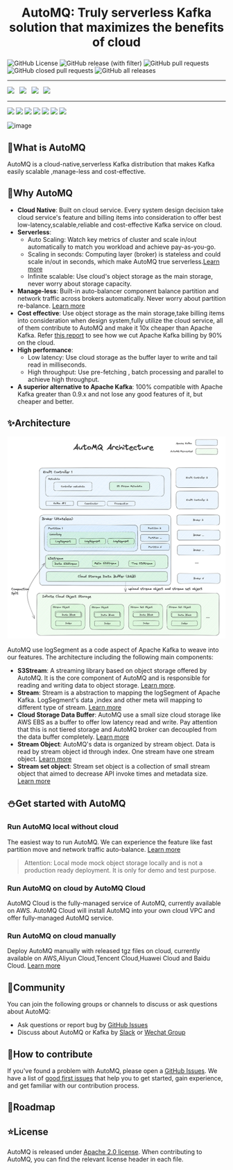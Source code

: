 <h1 align="center">
AutoMQ: Truly serverless Kafka solution that maximizes the benefits of cloud
</h1>
<h3 align="center">
    
</h3>

![GitHub License](https://img.shields.io/github/license/AutoMQ/automq-for-kafka)
![GitHub release (with filter)](https://img.shields.io/github/v/release/AutoMQ/automq-for-kafka)
![GitHub pull requests](https://img.shields.io/github/issues-pr/AutoMQ/automq-for-kafka)
![GitHub closed pull requests](https://img.shields.io/github/issues-pr-closed/AutoMQ/automq-for-kafka)
![GitHub all releases](https://img.shields.io/github/downloads/AutoMQ/automq-for-kafka/total)

---
[![](https://img.shields.io/badge/official%20document-20B2AA?style=for-the-badge)](https://docs.automq.com/docs/automq-s3kafka/YUzOwI7AgiNIgDk1GJAcu6Uanog)
&nbsp;
[![](https://img.shields.io/badge/playground-blue?style=for-the-badge)](https://www.automq.com/home.html)
&nbsp;
<a href="https://twitter.com/AutoMQ_Lab"><img src="https://img.shields.io/badge/- @AutoMQ_Lab -424549?style=social&logo=twitter" height=25></a>
&nbsp;
<a href="https://www.automq.com/img/----------------------------1.png"><img src="https://img.shields.io/badge/- Wechat -red?style=social&logo=discourse" height=25></a>
&nbsp;

---

![](https://img.shields.io/badge/aws%20cloud-supported-lightgreen?style=for-the-badge&logo=amazonaws)
![](https://img.shields.io/badge/google%20cloud-todo-lightyellow?style=for-the-badge&logo=googlecloud)
![](https://img.shields.io/badge/Azure%20cloud-todo-lightyellow?style=for-the-badge&logo=microsoftazure)
![](https://img.shields.io/badge/aliyun%20cloud-supported-lightgreen?style=for-the-badge&logo=alibabacloud)
![](https://img.shields.io/badge/huawei%20cloud-supported-lightgreen?style=for-the-badge&logo=huawei)
![](https://img.shields.io/badge/baidu%20cloud-supported-lightgreen?style=for-the-badge&logo=baidu)
![](https://img.shields.io/badge/tencent%20cloud-supported-lightgreen?style=for-the-badge&logo=tencentqq)



![image](./docs/images/banner-readme.jpeg)



[//]: # ([![E2E_TEST]&#40;https://github.com/AutoMQ/automq-for-kafka/actions/workflows/nightly-e2e.yml/badge.svg&#41;]&#40;https://github.com/AutoMQ/automq-for-kafka/actions/workflows/nightly-e2e.yml&#41;)

## 🍵What is AutoMQ

AutoMQ is a cloud-native,serverless Kafka distribution that makes Kafka easily scalable ,manage-less and cost-effective.


## 🔶Why AutoMQ

- **Cloud Native**: Built on cloud service. Every system design decision take cloud service's feature and billing items into consideration to offer best low-latency,scalable,reliable and cost-effective Kafka service on cloud.
- **Serverless**:
  - Auto Scaling: Watch key metrics of cluster and scale in/out automatically to match you workload and achieve pay-as-you-go.
  - Scaling in seconds: Computing layer (broker) is stateless and could scale in/out in seconds, which make AutoMQ true serverless.[Learn more](https://docs.automq.com/docs/automq-s3kafka/Eo4Bweg4eiPegykLpAycED1yn7g)
  - Infinite scalable: Use cloud's object storage as the main storage, never worry about storage capacity.
- **Manage-less**: Built-in auto-balancer component balance partition and network traffic across brokers automatically. Never worry about partition re-balance. [Learn more](https://docs.automq.com/docs/automq-s3kafka/GSN2wZjeWiR70YkZiRsc6Hqsneh)
- **Cost effective**: Use object storage as the main storage,take billing items into consideration when design system,fully utilize the cloud service, all of them contribute to AutoMQ and make it 10x cheaper than Apache Kafka. Refer [this report](https://docs.automq.com/docs/automq-s3kafka/EJBvwM3dNic6uYkZAWwc7nmrnae) to see how we cut Apache Kafka billing by 90% on the cloud.
- **High performance**: 
  - Low latency: Use cloud storage as the buffer layer to write and tail read in milliseconds.
  - High throughput: Use pre-fetching , batch processing and parallel to achieve high throughput.
- **A superior alternative to Apache Kafka**: 100% compatible with Apache Kafka greater than 0.9.x and not lose any good features of it, but cheaper and better.



## ✨Architecture

![image](./docs/images/automq-architecture.png)

AutoMQ use logSegment as a code aspect of Apache Kafka to weave into our features. The architecture including the following main components:
- **S3Stream**: A streaming library based on object storage offered by AutoMQ. It is the core component of AutoMQ and is responsible for reading and writing data to object storage. [Learn more](https://docs.automq.com/docs/automq-s3kafka/Q8fNwoCDGiBOV6k8CDSccKKRn9d).
- **Stream**: Stream is a abstraction to mapping the logSegment of Apache Kafka. LogSegment's data ,index and other meta will mapping to different type of stream. [Learn more](https://docs.automq.com/docs/automq-s3kafka/GUk7w0ZxniPwN7kUgiicIlHkn9d)
- **Cloud Storage Data Buffer**: AutoMQ use a small size cloud storage like AWS EBS as a buffer to offer low latency read and write. Pay attention that this is not tiered storage and AutoMQ broker can decoupled from the data buffer completely. [Learn more](https://docs.automq.com/docs/automq-s3kafka/X1DBwDdzWiCMmYkglGHcKdjqn9f)
- **Stream Object**: AutoMQ's data is organized by stream object. Data is read by stream object id through index. One stream have one stream object. [Learn more](https://docs.automq.com/docs/automq-s3kafka/Q8fNwoCDGiBOV6k8CDSccKKRn9d)
- **Stream set object**: Stream set object is a collection of small stream object that aimed to decrease API invoke times and metadata size. [Learn more](https://docs.automq.com/docs/automq-s3kafka/Q8fNwoCDGiBOV6k8CDSccKKRn9d)


## ⛄Get started with AutoMQ

### Run AutoMQ local without cloud
The easiest way to run AutoMQ. We can experience the feature like fast partition move and network traffic auto-balance. [Learn more](https://docs.automq.com/docs/automq-s3kafka/VKpxwOPvciZmjGkHk5hcTz43nde)

> Attention: Local mode mock object storage locally and is not a production ready deployment. It is only for demo and test purpose.

### Run AutoMQ on cloud by AutoMQ Cloud
AutoMQ Cloud is the fully-managed service of AutoMQ, currently available on AWS. AutoMQ Cloud will install AutoMQ into your own cloud VPC and offer fully-managed AutoMQ service.

### Run AutoMQ on cloud manually
Deploy AutoMQ manually with released tgz files on cloud, currently available on AWS,Aliyun Cloud,Tencent Cloud,Huawei Cloud and Baidu Cloud. [Learn more](https://www.automq.com)

## 💬Community
You can join the following groups or channels to discuss or ask questions about AutoMQ:
- Ask questions or report bug by [GitHub Issues](https://github.com/AutoMQ/automq-for-kafka)
- Discuss about AutoMQ or Kafka by [Slack](https://join.slack.com/t/automq/shared_invite/zt-29h17vye9-thf31ebIVL9oXuRdACnOIA) or [Wechat Group](https://www.automq.com/img/----------------------------1.png)


## 👥How to contribute
If you've found a problem with AutoMQ, please open a [GitHub Issues](https://github.com/AutoMQ/automq-for-kafka). 
We have a list of [good first issues]() that help you to get started, gain experience, and get familiar with our contribution process.

## 🌈Roadmap


## ⭐License
AutoMQ is released under [Apache 2.0 license](https://www.apache.org/licenses/LICENSE-2.0.html). When contributing to AutoMQ, you can find the relevant license header in each file.




